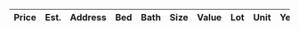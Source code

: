 | Price | Est. | Address | Bed | Bath | Size | Value | Lot | Unit | Year | Link |
| :---- | :--- | :------ | :-- | :--- | :--- | :---- | :-- | :--- | :--- | :--- |